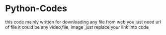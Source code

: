 # Python-Codes

this code mainly written for downloading any file from web 
you just need url of file 
it could be any video,file, image ,just replace your link into code
